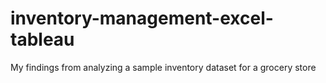# inventory-management-excel-tableau
My findings from analyzing a sample inventory dataset for a grocery store
